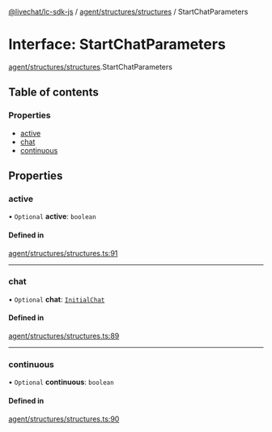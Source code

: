 [@livechat/lc-sdk-js](../README.md) / [agent/structures/structures](../modules/agent_structures_structures.md) / StartChatParameters

# Interface: StartChatParameters

[agent/structures/structures](../modules/agent_structures_structures.md).StartChatParameters

## Table of contents

### Properties

- [active](agent_structures_structures.StartChatParameters.md#active)
- [chat](agent_structures_structures.StartChatParameters.md#chat)
- [continuous](agent_structures_structures.StartChatParameters.md#continuous)

## Properties

### active

• `Optional` **active**: `boolean`

#### Defined in

[agent/structures/structures.ts:91](https://github.com/livechat/lc-sdk-js/blob/a921f8a/src/agent/structures/structures.ts#L91)

___

### chat

• `Optional` **chat**: [`InitialChat`](agent_structures_structures.InitialChat.md)

#### Defined in

[agent/structures/structures.ts:89](https://github.com/livechat/lc-sdk-js/blob/a921f8a/src/agent/structures/structures.ts#L89)

___

### continuous

• `Optional` **continuous**: `boolean`

#### Defined in

[agent/structures/structures.ts:90](https://github.com/livechat/lc-sdk-js/blob/a921f8a/src/agent/structures/structures.ts#L90)

